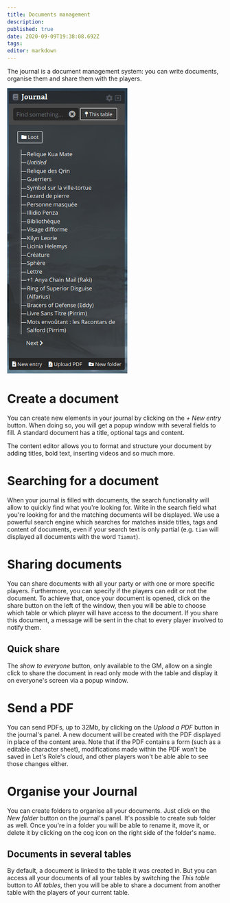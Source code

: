 ```yaml
---
title: Documents management
description: 
published: true
date: 2020-09-09T19:38:08.692Z
tags: 
editor: markdown
---
```


The journal is a document management system: you can write documents, organise them and share them with the players.

![journal.png](/medias/french/journal.png)

# Create a document
You can create new elements in your journal by clicking on the *+ New entry* button. When doing so, you will get a popup window with several fields to fill.
A standard document has a title, optional tags and content.

The content editor allows you to format and structure your document by adding titles, bold text, inserting videos and so much more.

# Searching for a document
When your journal is filled with documents, the search functionality will allow to quickly find what you're looking for. Write in the search field what you're looking for and the matching documents will be displayed. We use a powerful search engine which searches for matches inside titles, tags and content of documents, even if your search text is only partial (e.g. `tiam` will displayed all documents with the word `Tiamat`).

# Sharing documents
You can share documents with all your party or with one or more specific players. Furthermore, you can specify if the players can edit or not the document. To achieve that, once your document is opened, click on the share button on the left of the window, then you will be able to choose which table or which player will have access to the document. If you share this document, a message will be sent in the chat to every player involved to notify them.

## Quick share
The *show to everyone* button, only available to the GM, allow on a single click to share the document in read only mode with the table and display it on everyone's screen via a popup window.

# Send a PDF
You can send PDFs, up to 32Mb, by clicking on the *Upload a PDF* button in the journal's panel. A new document will be created with the PDF displayed in place of the content area.
Note that if the PDF contains a form (such as a editable character sheet), modifications made within the PDF won't be saved in Let's Role's cloud, and other players won't be able able to see those changes either.

# Organise your Journal
You can create folders to organise all your documents.
Just click on the *New folder* button on the journal's panel. It's possible to create sub folder as well. Once you're in a folder you will be able to rename it, move it, or delete it by clicking on the cog icon on the right side of the folder's name.

## Documents in several tables
By default, a document is linked to the table it was created in. But you can access all your documents of all your tables by switching the *This table* button to *All tables*, then you will be able to share a document from another table with the players of your current table.